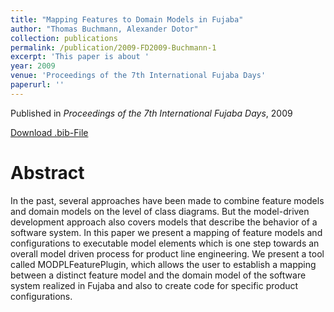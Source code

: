 ```yaml
---
title: "Mapping Features to Domain Models in Fujaba"
author: "Thomas Buchmann, Alexander Dotor"
collection: publications
permalink: /publication/2009-FD2009-Buchmann-1
excerpt: 'This paper is about '
year: 2009
venue: 'Proceedings of the 7th International Fujaba Days'
paperurl: ''
---
```


Published in *Proceedings of the 7th International Fujaba Days*, 2009


[Download .bib-File](https://tbuchmann.github.io/files/FD2009-Buchmann-1.bib)

Abstract
=====

In the past, several approaches have been made to combine feature models and domain models on the level of class diagrams. But the model-driven development approach also covers models that describe the behavior of a software system. In this paper we present a mapping of feature models and configurations to executable model elements which is one step towards an overall model driven process for product line engineering. We present a tool called MODPLFeaturePlugin, which allows the user to establish a mapping between a distinct feature model and the domain model of the software system realized in Fujaba and also to create code for specific product configurations. 